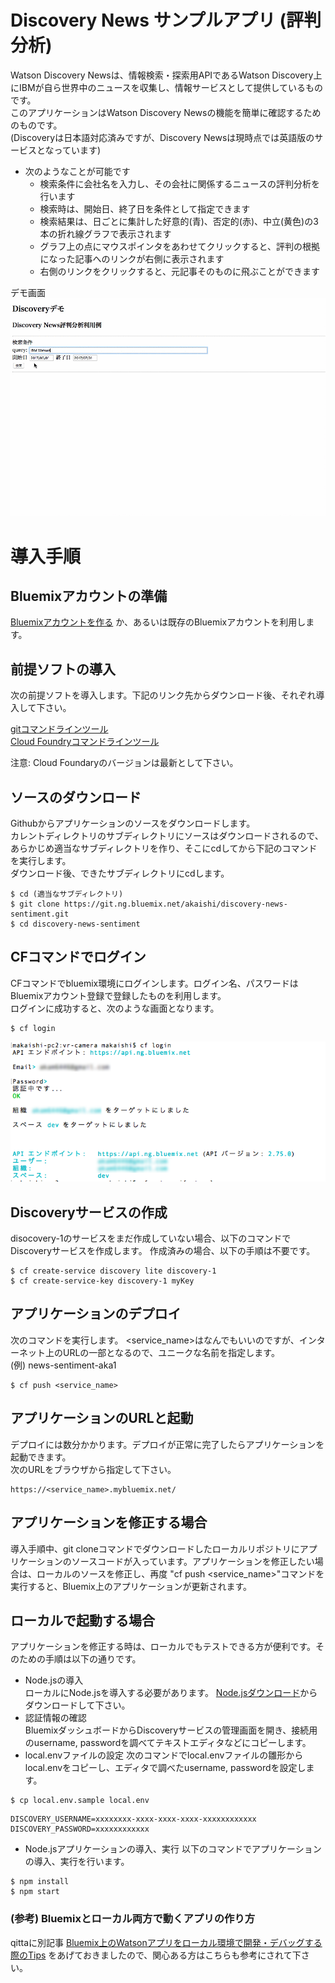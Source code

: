 # Discovery News サンプルアプリ (評判分析)
Watson Discovery Newsは、情報検索・探索用APIであるWatson Discovery上にIBMが自ら世界中のニュースを収集し、情報サービスとして提供しているものです。  
このアプリケーションはWatson Discovery Newsの機能を簡単に確認するためのものです。  
(Discoveryは日本語対応済みですが、Discovery Newsは現時点では英語版のサービスとなっています)

* 次のようなことが可能です
    * 検索条件に会社名を入力し、その会社に関係するニュースの評判分析を行います
    * 検索時は、開始日、終了日を条件として指定できます
    * 検索結果は、日ごとに集計した好意的(青)、否定的(赤)、中立(黄色)の3本の折れ線グラフで表示されます
    * グラフ上の点にマウスポインタをあわせてクリックすると、評判の根拠になった記事へのリンクが右側に表示されます
    * 右側のリンクをクリックすると、元記事そのものに飛ぶことができます

デモ画面  
![デモ](readme_images/news-demo.gif)

# 導入手順

## Bluemixアカウントの準備

[Bluemixアカウントを作る][sign_up] か、あるいは既存のBluemixアカウントを利用します。

## 前提ソフトの導入
次の前提ソフトを導入します。下記のリンク先からダウンロード後、それぞれ導入して下さい。

[gitコマンドラインツール][git]  
[Cloud Foundryコマンドラインツール][cloud_foundry]  
  
注意: Cloud Foundaryのバージョンは最新として下さい。 

## ソースのダウンロード
Githubからアプリケーションのソースをダウンロードします。  
カレントディレクトリのサブディレクトリにソースはダウンロードされるので、あらかじめ適当なサブディレクトリを作り、そこにcdしてから下記のコマンドを実行します。  
ダウンロード後、できたサブディレクトリにcdします。
 

```
$ cd (適当なサブディレクトリ)
$ git clone https://git.ng.bluemix.net/akaishi/discovery-news-sentiment.git
$ cd discovery-news-sentiment
```

## CFコマンドでログイン
CFコマンドでbluemix環境にログインします。ログイン名、パスワードはBluemixアカウント登録で登録したものを利用します。  
ログインに成功すると、次のような画面となります。  

```
$ cf login
```

![](readme_images/cf-login.png)  

## Discoveryサービスの作成
disocovery-1のサービスをまだ作成していない場合、以下のコマンドでDiscoveryサービスを作成します。
作成済みの場合、以下の手順は不要です。

```
$ cf create-service discovery lite discovery-1
$ cf create-service-key discovery-1 myKey
```

## アプリケーションのデプロイ

次のコマンドを実行します。
\<service_name\>はなんでもいいのですが、インターネット上のURLの一部となるので、ユニークな名前を指定します。  
(例) news-sentiment-aka1

```
$ cf push <service_name>
```

## アプリケーションのURLと起動

デプロイには数分かかります。デプロイが正常に完了したらアプリケーションを起動できます。  
次のURLをブラウザから指定して下さい。

```
https://<service_name>.mybluemix.net/
```

## アプリケーションを修正する場合

導入手順中、git cloneコマンドでダウンロードしたローカルリポジトリにアプリケーションのソースコードが入っています。アプリケーションを修正したい場合は、ローカルのソースを修正し、再度 "cf push \<service_name\>"コマンドを実行すると、Bluemix上のアプリケーションが更新されます。  

## ローカルで起動する場合

アプリケーションを修正する時は、ローカルでもテストできる方が便利です。そのための手順は以下の通りです。

* Node.jsの導入  
ローカルにNode.jsを導入する必要があります。
[Node.jsダウンロード][node_js]からダウンロードして下さい。
* 認証情報の確認  
BluemixダッシュボードからDiscoveryサービスの管理画面を開き、接続用のusername, passwordを調べてテキストエディタなどにコピーします。
* local.envファイルの設定
次のコマンドでlocal.envファイルの雛形からlocal.envをコピーし、エディタで調べたusername, passwordを設定します。

```
$ cp local.env.sample local.env
```

```
DISCOVERY_USERNAME=xxxxxxxx-xxxx-xxxx-xxxx-xxxxxxxxxxxx
DISCOVERY_PASSWORD=xxxxxxxxxxxx
```

* Node.jsアプリケーションの導入、実行
以下のコマンドでアプリケーションの導入、実行を行います。

```
$ npm install
$ npm start
```

### (参考) Bluemixとローカル両方で動くアプリの作り方
qittaに別記事 [Bluemix上のWatsonアプリをローカル環境で開発・デバッグする際のTips](https://qiita.com/makaishi2/items/06dd45ae50891d66aef5) をあげておきましたので、関心ある方はこちらも参考にされて下さい。

[cloud_foundry]: https://github.com/cloudfoundry/cli#downloads
[git]: https://git-scm.com/downloads
[sign_up]: https://bluemix.net/registration
[node_js]: https://nodejs.org/ja/download/
